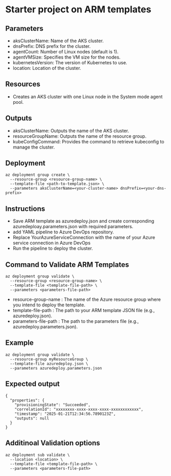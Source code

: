 # Starter project on ARM templates


## Parameters
* aksClusterName: Name of the AKS cluster.
* dnsPrefix: DNS prefix for the cluster.
* agentCount: Number of Linux nodes (default is 1).
* agentVMSize: Specifies the VM size for the nodes.
* kubernetesVersion: The version of Kubernetes to use.
* location: Location of the cluster.

## Resources
* Creates an AKS cluster with one Linux node in the System mode agent pool.

## Outputs
* aksClusterName: Outputs the name of the AKS cluster.
* resourceGroupName: Outputs the name of the resource group.
* kubeConfigCommand: Provides the command to retrieve kubeconfig to manage the cluster.

## Deployment
```
az deployment group create \
  --resource-group <resource-group-name> \
  --template-file <path-to-template.json> \
  --parameters aksClusterName=<your-cluster-name> dnsPrefix=<your-dns-prefix>

```

## Instructions
* Save ARM template as azuredeploy.json and create corresponding azuredeploay.parameters.json with required parameters.
* add YAML pipeline to Azure DevOps repository.
* Replace YourAzureServiceConnection with the name of your Azure service connection in Azure DevOps
* Run the pipeline to deploy the cluster.

## Command to Validate ARM Templates
```
az deployment group validate \
  --resource-group <resource-group-name> \
  --template-file <template-file-path> \
  --parameters <parameters-file-path>

```
* resource-group-name : The name of the Azure resource group where you intend to deploy the template.
* template-file-path : The path to your ARM template JSON file (e.g., azuredeploy.json).
* parameters-file-path : The path to the parameters file (e.g., azuredeploy.parameters.json).

## Example
```
az deployment group validate \
  --resource-group myResourceGroup \
  --template-file azuredeploy.json \
  --parameters azuredeploy.parameters.json
```

## Expected output
```
{
  "properties": {
    "provisioningState": "Succeeded",
    "correlationId": "xxxxxxxx-xxxx-xxxx-xxxx-xxxxxxxxxxxx",
    "timestamp": "2025-01-21T12:34:56.7890123Z",
    "outputs": null
  }
}
```

## Additinoal Validation options
```
az deployment sub validate \
  --location <location> \
  --template-file <template-file-path> \
  --parameters <parameters-file-path>

```

